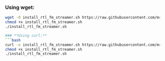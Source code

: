 ### **Using wget:**
```bash
wget -O install_rtl_fm_streamer.sh https://raw.githubusercontent.com/mrgs83/fm2ip-streamer/master/install_rtl_fm_streamer.sh
chmod +x install_rtl_fm_streamer.sh
./install_rtl_fm_streamer.sh

### **Using curl:**
```bash
curl -o install_rtl_fm_streamer.sh https://raw.githubusercontent.com/mrgs83/fm2ip-streamer/master/install_rtl_fm_streamer.sh
chmod +x install_rtl_fm_streamer.sh
./install_rtl_fm_streamer.sh

